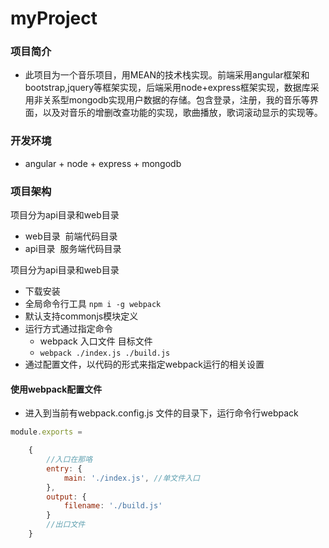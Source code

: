 # myProject
### 项目简介
* 此项目为一个音乐项目，用MEAN的技术栈实现。前端采用angular框架和bootstrap,jquery等框架实现，后端采用node+express框架实现，数据库采用非关系型mongodb实现用户数据的存储。包含登录，注册，我的音乐等界面，以及对音乐的增删改查功能的实现，歌曲播放，歌词滚动显示的实现等。

### 开发环境
* angular + node + express + mongodb

### 项目架构
项目分为api目录和web目录
* web目录  前端代码目录
* api目录  服务端代码目录

项目分为api目录和web目录
* 下载安装
* 全局命令行工具 `npm i -g webpack`
* 默认支持commonjs模块定义
* 运行方式通过指定命令
    - webpack 入口文件 目标文件
    - `webpack ./index.js ./build.js`
* 通过配置文件，以代码的形式来指定webpack运行的相关设置

#### 使用webpack配置文件
* 进入到当前有webpack.config.js 文件的目录下，运行命令行webpack

```javascript
module.exports =

    {
        //入口在那咯
        entry: {
            main: './index.js', //单文件入口
        },
        output: {
            filename: './build.js'
        }
        //出口文件
    }


```
